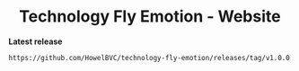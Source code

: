 <h1 align="center">
  Technology Fly Emotion - Website
</h1>

**Latest release**

    https://github.com/HowelBVC/technology-fly-emotion/releases/tag/v1.0.0
    
